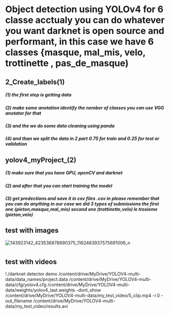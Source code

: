 # Object detection using YOLOv4 for 6 classe acctualy you can do whatever you want darknet is open source and performant, in this case we have 6 classes {masque, mal_mis, velo, trottinette , pas_de_masque)

## 2_Create_labels(1)
##### (1) the first step is getting data
##### (2) make some anotation identify the nember of classes you can use VGG anotator for that
##### (3) and the we do some data cleaning using panda
##### (4) and than we split the data in 2 part 0.75 for train and 0.25 for test or validation 

## yolov4_myProject_(2)
##### (1) make sure that you have GPU, openCV and darknet 
##### (2) and after that you can start training the model 
##### (3) get predections and save it in csv files .csv in please remember that you can do anything in our case we did 3 types of submissions the first one  (pieton,masque,mal_mis) second one (trottinette,velo) le trosieme (pieton,velo)
## test with images 
![143923142_423536878890375_1162483937575691006_n](https://user-images.githubusercontent.com/74276606/106903837-ccdfac80-66fa-11eb-834e-c5df5b95be52.gif)
#
## test with videos
!./darknet detector demo /content/drive/MyDrive/YOLOV4-multi-data/data_names/project.data /content/drive/MyDrive/YOLOV4-multi-data/cfg/yolov4.cfg /content/drive/MyDrive/YOLOV4-multi-data/weights/yolov4_last.weights -dont_show /content/drive/MyDrive/YOLOV4-multi-data/my_test_video/5_clip.mp4 -i 0 -out_filename /content/drive/MyDrive/YOLOV4-multi-data/my_test_video/results.avi

